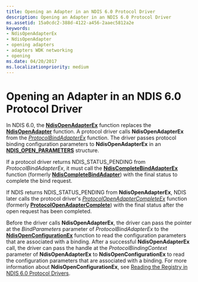 ```yaml
---
title: Opening an Adapter in an NDIS 6.0 Protocol Driver
description: Opening an Adapter in an NDIS 6.0 Protocol Driver
ms.assetid: 15a0cdc2-388d-4122-a456-2aaec5812a2e
keywords:
- NdisOpenAdapterEx
- NdisOpenAdapter
- opening adapters
- adapters WDK networking
- opening
ms.date: 04/20/2017
ms.localizationpriority: medium
---
```


# Opening an Adapter in an NDIS 6.0 Protocol Driver





In NDIS 6.0, the [**NdisOpenAdapterEx**](https://msdn.microsoft.com/library/windows/hardware/ff563715) function replaces the [**NdisOpenAdapter**](https://msdn.microsoft.com/library/windows/hardware/ff553673) function. A protocol driver calls **NdisOpenAdapterEx** from the [*ProtocolBindAdapterEx*](https://msdn.microsoft.com/library/windows/hardware/ff570220) function. The driver passes protocol binding configuration parameters to **NdisOpenAdapterEx** in an [**NDIS\_OPEN\_PARAMETERS**](https://msdn.microsoft.com/library/windows/hardware/ff566734) structure.

If a protocol driver returns NDIS\_STATUS\_PENDING from *ProtocolBindAdapterEx*, it must call the [**NdisCompleteBindAdapterEx**](https://msdn.microsoft.com/library/windows/hardware/ff561702) function (formerly [**NdisCompleteBindAdapter**](https://msdn.microsoft.com/library/windows/hardware/ff551036)) with the final status to complete the bind request.

If NDIS returns NDIS\_STATUS\_PENDING from **NdisOpenAdapterEx**, NDIS later calls the protocol driver's [*ProtocolOpenAdapterCompleteEx*](https://msdn.microsoft.com/library/windows/hardware/ff570265) function (formerly [**ProtocolOpenAdapterComplete**](https://msdn.microsoft.com/library/windows/hardware/ff563238)) with the final status after the open request has been completed.

Before the driver calls **NdisOpenAdapterEx**, the driver can pass the pointer at the *BindParameters* parameter of *ProtocolBindAdapterEx* to the [**NdisOpenConfigurationEx**](https://msdn.microsoft.com/library/windows/hardware/ff563717) function to read the configuration parameters that are associated with a binding. After a successful **NdisOpenAdapterEx** call, the driver can pass the handle at the *ProtocolBindingContext* parameter of **NdisOpenAdapterEx** to **NdisOpenConfigurationEx** to read the configuration parameters that are associated with a binding. For more information about **NdisOpenConfigurationEx**, see [Reading the Registry in NDIS 6.0 Protocol Drivers](reading-the-registry-in-an-ndis-6-0-protocol-driver.md).

 

 






